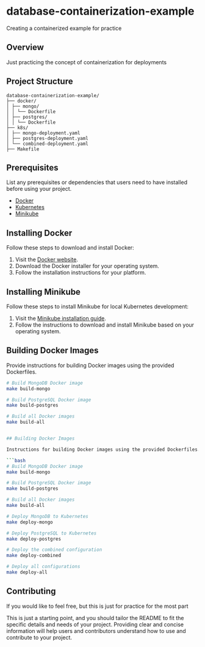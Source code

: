 # database-containerization-example
Creating a containerized example for practice

## Overview

Just practicing the concept of containerization for deployments

## Project Structure

```text
database-containerization-example/
├── docker/
│ ├── mongo/
│ │ └── Dockerfile
│ ├── postgres/
│ │ └── Dockerfile
├── k8s/
│ ├── mongo-deployment.yaml
│ ├── postgres-deployment.yaml
│ └── combined-deployment.yaml
├── Makefile
```

## Prerequisites

List any prerequisites or dependencies that users need to have installed before using your project.

- [Docker](https://www.docker.com/get-started)
- [Kubernetes](https://kubernetes.io/docs/setup/)
- [Minikube](https://minikube.sigs.k8s.io/docs/start/)

## Installing Docker

Follow these steps to download and install Docker:

1. Visit the [Docker website](https://www.docker.com/get-started).
2. Download the Docker installer for your operating system.
3. Follow the installation instructions for your platform.

## Installing Minikube

Follow these steps to install Minikube for local Kubernetes development:

1. Visit the [Minikube installation guide](https://minikube.sigs.k8s.io/docs/start/).
2. Follow the instructions to download and install Minikube based on your operating system.

## Building Docker Images

Provide instructions for building Docker images using the provided Dockerfiles.


```bash
# Build MongoDB Docker image
make build-mongo

# Build PostgreSQL Docker image
make build-postgres

# Build all Docker images
make build-all


## Building Docker Images

Instructions for building Docker images using the provided Dockerfiles.

```bash
# Build MongoDB Docker image
make build-mongo

# Build PostgreSQL Docker image
make build-postgres

# Build all Docker images
make build-all

# Deploy MongoDB to Kubernetes
make deploy-mongo

# Deploy PostgreSQL to Kubernetes
make deploy-postgres

# Deploy the combined configuration
make deploy-combined

# Deploy all configurations
make deploy-all

```


## Contributing
If you would like to feel free, but this is just for practice for the most part

This is just a starting point, and you should tailor the README to fit the specific details and needs of your project. Providing clear and concise information will help users and contributors understand how to use and contribute to your project.

